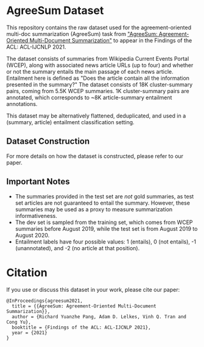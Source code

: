 # AgreeSum Dataset

This repository contains the raw dataset used for the agreement-oriented
multi-doc summarization (AgreeSum) task from ["AgreeSum: Agreement-Oriented
Multi-Document Summarization"](https://arxiv.org/abs/2106.02278) to appear in the Findings of the ACL:
ACL-IJCNLP 2021.

The dataset consists of summaries from Wikipedia Current Events Portal (WCEP),
along with associated news article URLs (up to four) and whether or not the
summary entails the main passage of each news article. Entailment here is
defined as "Does the article contain all the information presented in the
summary?" The dataset consists of 18K cluster-summary pairs, coming from
5.5K WCEP summaries. 1K cluster-summary pairs are annotated, which corresponds
to ~8K article-summary entailment annotations.

This dataset may be alternatively flattened, deduplicated, and used in a
(summary, article) entailment classification setting.

## Dataset Construction

For more details on how the dataset is constructed, please refer to our paper.

## Important Notes
- The summaries provided in the test set are *not* gold summaries, as test set
  articles are not guaranteed to entail the summary. However, these summaries
  may be used as a proxy to measure summarization informativeness.
- The dev set is sampled from the training set, which comes from WCEP summaries
  before August 2019, while the test set is from August 2019 to August 2020.
- Entailment labels have four possible values: 1 (entails), 0 (not entails), -1
  (unannotated), and -2 (no article at that position).

# Citation
If you use or discuss this dataset in your work, please cite our paper:

```
@InProceedings{agreesum2021,
  title = {{AgreeSum: Agreement-Oriented Multi-Document Summarization}},
  author = {Richard Yuanzhe Pang, Adam D. Lelkes, Vinh Q. Tran and Cong Yu},
  booktitle = {Findings of the ACL: ACL-IJCNLP 2021},
  year = {2021}
}
```
